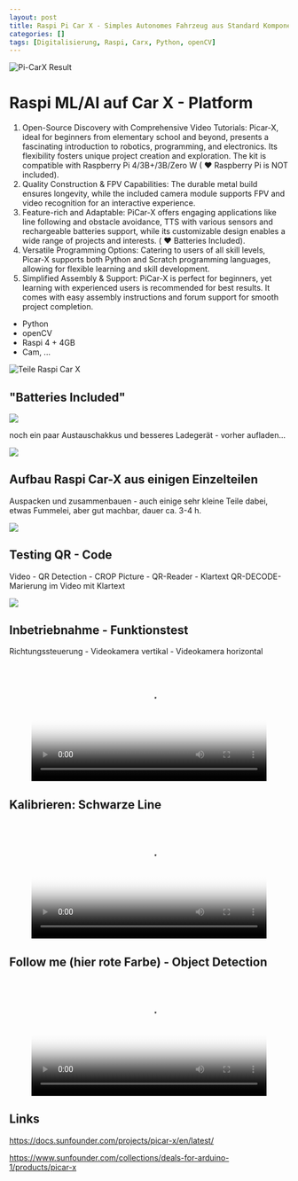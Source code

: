 ```yaml
---
layout: post
title: Raspi Pi Car X - Simples Autonomes Fahrzeug aus Standard Komponenten
categories: []
tags: [Digitalisierung, Raspi, Carx, Python, openCV]
---
```


![Pi-CarX Result](../pics/2024-01-20-raspiCar_image_1.png)

# Raspi ML/AI auf Car X - Platform 

 1. Open-Source Discovery with Comprehensive Video Tutorials: Picar-X, ideal for beginners from elementary school and beyond, presents a fascinating introduction to robotics, programming, and electronics. Its flexibility fosters unique project creation and exploration. The kit is compatible with Raspberry Pi 4/3B+/3B/Zero W ( ❤ Raspberry Pi is NOT included).
2. Quality Construction & FPV Capabilities: The durable metal build ensures longevity, while the included camera module supports FPV and video recognition for an interactive experience.
3. Feature-rich and Adaptable: PiCar-X offers engaging applications like line following and obstacle avoidance, TTS with various sensors and rechargeable batteries support, while its customizable design enables a wide range of projects and interests. ( ❤ Batteries Included).
4. Versatile Programming Options: Catering to users of all skill levels, Picar-X supports both Python and Scratch programming languages, allowing for flexible learning and skill development.
5. Simplified Assembly & Support: PiCar-X is perfect for beginners, yet learning with experienced users is recommended for best results. It comes with easy assembly instructions and forum support for smooth project completion. 

- Python 
- openCV
- Raspi 4 + 4GB 
- Cam, ...

![Teile Raspi Car X](../pics/2024-01-20-raspiCar_image_2.png)
 
## "Batteries Included"

![](../pics/2024-01-20-raspiCar_image_3.png)

noch ein paar Austauschakkus und besseres Ladegerät - vorher aufladen...

![](../pics/2024-01-20-raspiCar_image_4.png)


## Aufbau Raspi Car-X aus einigen Einzelteilen 

Auspacken und zusammenbauen - auch einige sehr kleine Teile dabei, etwas Fummelei, aber gut machbar, dauer ca. 3-4 h. 

![](../pics/2024-01-20-raspiCar_image_5.png)

## Testing QR - Code 

Video - QR Detection - CROP Picture - QR-Reader - Klartext QR-DECODE- Marierung im Video mit Klartext 

![](../pics/2024-01-20-raspiCar_image_6.png)


## Inbetriebnahme  - Funktionstest 

Richtungssteuerung - Videokamera vertikal - Videokamera horizontal 
<!-- poster pic Video 1
![](../pics/20240122123403_startbildVideo1.png)
-->

<!-- blank line -->
<figure class="video_container">
  <video width="100%" controls="true" allowfullscreen="true" poster="/pic/20240122123403_startbildVideo1.png"> 
    <source src="/mov/20240120_150615.mp4" type="video/mp4">
  </video>
</figure>
<!-- blank line -->

## Kalibrieren: Schwarze Line 

<!-- poster pic Video 1
![](../pics/20240122123850_poster2.png)

-->

<!-- blank line -->
<figure class="video_container">
  <video width="100%" controls="true" allowfullscreen="true" poster="/pic/20240122123850_poster2.png"> 
    <source src="/mov/20240120_152057.mp4" type="video/mp4">
  </video>
</figure>
<!-- blank line -->

## Follow me (hier rote Farbe) - Object Detection 
<!-- poster pic Video 1

![](../pics/20240122123803_foster3.png)
-->
<!-- blank line -->
<figure class="video_container">
  <video width="100%" controls="true" allowfullscreen="true" poster="/pic/20240122123803_foster3.png"> 
    <source src="/mov/20240120_155714.mp4" type="video/mp4">
  </video>
</figure>
<!-- blank line -->

## Links

<https://docs.sunfounder.com/projects/picar-x/en/latest/>

<https://www.sunfounder.com/collections/deals-for-arduino-1/products/picar-x>
